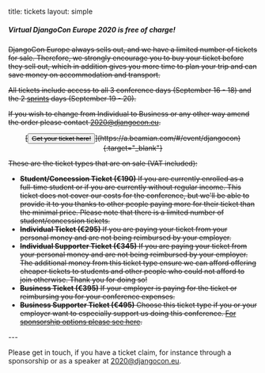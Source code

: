 title: tickets
layout: simple

##### Virtual DjangoCon Europe 2020 is free of charge!

<s>
DjangoCon Europe always sells out, and we have a limited number of tickets for sale. Therefore, we strongly encourage you to buy your ticket before they sell out, which in addition gives you more time to plan your trip and can save money on accommodation and transport.

All tickets include access to all 3 conference days (September 16 - 18) and the 2 [sprints](/information/sprints/) days (September 19 - 20). 

If you wish to change from Individual to Business or any other way amend the order please contact [2020@djangocon.eu](mailto:2020@djangocon.eu).

<center>[<button class="btn"><s>Get your ticket here!</s></button>](https://a.beamian.com/#/event/djangocon){:target="_blank"}</center>

These are the ticket types that are on sale (VAT included):

* <strong>Student/Concession Ticket (€190)</strong>
If you are currently enrolled as a full-time student or if you are currently without regular income. This ticket does not cover our costs for the conference, but we'll be able to provide it to you thanks to other people paying more for their ticket than the minimal price. Please note that there is a limited number of student/concession tickets.
* <strong>Individual Ticket (€295)</strong>
If you are paying your ticket from your personal money and are not being reimbursed by your employer.
* <strong>Individual Supporter Ticket (€345)</strong>
If you are paying your ticket from your personal money and are not being reimbursed by your employer. The additional money from this ticket type ensure we can afford offering cheaper tickets to students and other people who could not afford to join otherwise. Thank you for doing so!
* <strong>Business Ticket (€395)</strong>
If your employer is paying for the ticket or reimbursing you for your conference expenses.
* <strong>Business Supporter Ticket (€495)</strong>
Choose this ticket type if you or your employer want to especially support us doing this conference.
[For sponsorship options please see here](/sponsors/sponsorships/).
</s>
---

Please get in touch, if you have a ticket claim, for instance through a sponsorship or as a speaker at [2020@djangocon.eu](mailto:2020@djangocon.eu).
